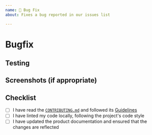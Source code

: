```yaml
---
name: 🐛 Bug Fix
about: Fixes a bug reported in our issues list

---
```


# Bugfix

<!--- Describe your changes in detail. How does it fix the issue? Do you
have any questions about your approach/places for future improvement? -->

## Testing

<!--- Describe in detail how your changes have been tested - were tests added
or changed? -->

## Screenshots (if appropriate)

<!--- If the bug report had a screenshot/could be reproduced visually,
please include a screenshot showing the fix. -->

## Checklist

<!--- If you have any questions, please reach out! We are here to help. -->

- [ ] I have read the [`CONTRIBUTING.md`]() and followed its [Guidelines]()
- [ ] I have linted my code locally, following the project's code style
- [ ] I have updated the product documentation and ensured that the changes are reflected